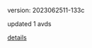 version: 2023062511-133c

updated 1 avds

[details](https://github.com/0x74f917491bfa7ebfa379/ali_avd_db/blob/master/change_log/2023/06/25/11/133c.txt)